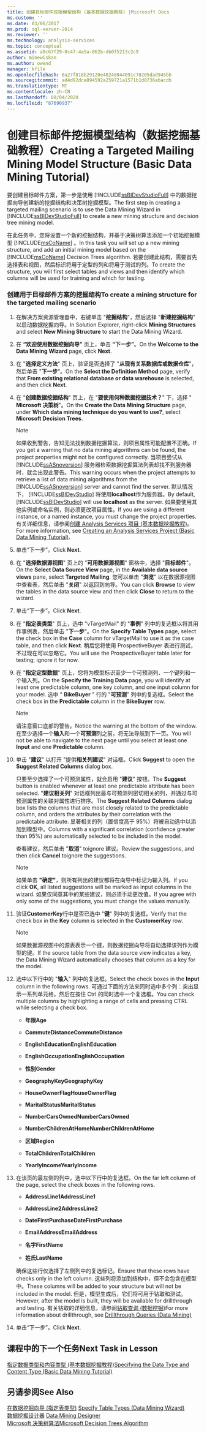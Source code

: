```yaml
---
title: 创建目标邮件挖掘模型结构 (基本数据挖掘教程) |Microsoft Docs
ms.custom: ''
ms.date: 03/06/2017
ms.prod: sql-server-2014
ms.reviewer: ''
ms.technology: analysis-services
ms.topic: conceptual
ms.assetid: a9c67f29-0c47-4a5a-862b-db0f5213c2c9
author: minewiskan
ms.author: owend
manager: kfile
ms.openlocfilehash: 6a27f818b29120e40248044091c78205dad945bb
ms.sourcegitcommit: ad4d92dce894592a259721a1571b1d8736abacdb
ms.translationtype: MT
ms.contentlocale: zh-CN
ms.lasthandoff: 08/04/2020
ms.locfileid: "87690937"
---
```

# <a name="creating-a-targeted-mailing-mining-model-structure-basic-data-mining-tutorial"></a><span data-ttu-id="e52ee-102">创建目标邮件挖掘模型结构（数据挖掘基础教程）</span><span class="sxs-lookup"><span data-stu-id="e52ee-102">Creating a Targeted Mailing Mining Model Structure (Basic Data Mining Tutorial)</span></span>
  <span data-ttu-id="e52ee-103">要创建目标邮件方案，第一步是使用 [!INCLUDE[ssBIDevStudioFull](../includes/ssbidevstudiofull-md.md)] 中的数据挖掘向导创建新的挖掘结构和决策树挖掘模型。</span><span class="sxs-lookup"><span data-stu-id="e52ee-103">The first step in creating a targeted mailing scenario is to use the Data Mining Wizard in [!INCLUDE[ssBIDevStudioFull](../includes/ssbidevstudiofull-md.md)] to create a new mining structure and decision tree mining model.</span></span>  
  
 <span data-ttu-id="e52ee-104">在此任务中，您将设置一个新的挖掘结构，并基于决策树算法添加一个初始挖掘模型 [!INCLUDE[msCoName](../includes/msconame-md.md)] 。</span><span class="sxs-lookup"><span data-stu-id="e52ee-104">In this task you will set up a new mining structure, and add an initial mining model based on the [!INCLUDE[msCoName](../includes/msconame-md.md)] Decision Trees algorithm.</span></span> <span data-ttu-id="e52ee-105">若要创建此结构，需要首先选择表和视图，然后标识将用于定型的列和将用于测试的列。</span><span class="sxs-lookup"><span data-stu-id="e52ee-105">To create the structure, you will first select tables and views and then identify which columns will be used for training and which for testing.</span></span>  
  
### <a name="to-create-a-mining-structure-for-the-targeted-mailing-scenario"></a><span data-ttu-id="e52ee-106">创建用于目标邮件方案的挖掘结构</span><span class="sxs-lookup"><span data-stu-id="e52ee-106">To create a mining structure for the targeted mailing scenario</span></span>  
  
1.  <span data-ttu-id="e52ee-107">在解决方案资源管理器中，右键单击 "**挖掘结构**"，然后选择 "**新建挖掘结构**" 以启动数据挖掘向导。</span><span class="sxs-lookup"><span data-stu-id="e52ee-107">In Solution Explorer, right-click **Mining Structures** and select **New Mining Structure** to start the Data Mining Wizard.</span></span>  
  
2.  <span data-ttu-id="e52ee-108">在 **“欢迎使用数据挖掘向导”** 页上，单击 **“下一步”**。</span><span class="sxs-lookup"><span data-stu-id="e52ee-108">On the **Welcome to the Data Mining Wizard** page, click **Next**.</span></span>  
  
3.  <span data-ttu-id="e52ee-109">在 "**选择定义方法**" 页上，验证是否选择了 "**从现有关系数据库或数据仓库**"，然后单击 "**下一步**"。</span><span class="sxs-lookup"><span data-stu-id="e52ee-109">On the **Select the Definition Method** page, verify that **From existing relational database or data warehouse** is selected, and then click **Next**.</span></span>  
  
4.  <span data-ttu-id="e52ee-110">在 "**创建数据挖掘结构**" 页上，在 "**要使用何种数据挖掘技术？**" 下，选择 " **Microsoft 决策树**"。</span><span class="sxs-lookup"><span data-stu-id="e52ee-110">On the **Create the Data Mining Structure** page, under **Which data mining technique do you want to use?**, select **Microsoft Decision Trees**.</span></span>  
  
    > [!NOTE]  
    >  <span data-ttu-id="e52ee-111">如果收到警告，告知无法找到数据挖掘算法，则项目属性可能配置不正确。</span><span class="sxs-lookup"><span data-stu-id="e52ee-111">If you get a warning that no data mining algorithms can be found, the project properties might not be configured correctly.</span></span> <span data-ttu-id="e52ee-112">当项目尝试从 [!INCLUDE[ssASnoversion](../includes/ssasnoversion-md.md)] 服务器检索数据挖掘算法列表却找不到服务器时，就会出现此警告。</span><span class="sxs-lookup"><span data-stu-id="e52ee-112">This warning occurs when the project attempts to retrieve a list of data mining algorithms from the [!INCLUDE[ssASnoversion](../includes/ssasnoversion-md.md)] server and cannot find the server.</span></span> <span data-ttu-id="e52ee-113">默认情况下， [!INCLUDE[ssBIDevStudio](../includes/ssbidevstudio-md.md)] 将使用**localhost**作为服务器。</span><span class="sxs-lookup"><span data-stu-id="e52ee-113">By default, [!INCLUDE[ssBIDevStudio](../includes/ssbidevstudio-md.md)] will use **localhost** as the server.</span></span> <span data-ttu-id="e52ee-114">如果要使用其他实例或命名实例，则必须更改项目属性。</span><span class="sxs-lookup"><span data-stu-id="e52ee-114">If you are using a different instance, or a named instance, you must change the project properties.</span></span> <span data-ttu-id="e52ee-115">有关详细信息，请参阅[创建 Analysis Services 项目 &#40;基本数据挖掘教程&#41;](../../2014/tutorials/creating-an-analysis-services-project-basic-data-mining-tutorial.md)。</span><span class="sxs-lookup"><span data-stu-id="e52ee-115">For more information, see [Creating an Analysis Services Project &#40;Basic Data Mining Tutorial&#41;](../../2014/tutorials/creating-an-analysis-services-project-basic-data-mining-tutorial.md).</span></span>  
  
5.  <span data-ttu-id="e52ee-116">单击“下一步”。</span><span class="sxs-lookup"><span data-stu-id="e52ee-116">Click **Next**.</span></span>  
  
6.  <span data-ttu-id="e52ee-117">在 "**选择数据源视图**" 页上的 "**可用数据源视图**" 窗格中，选择 "**目标邮件**"。</span><span class="sxs-lookup"><span data-stu-id="e52ee-117">On the **Select Data Source View** page, in the **Available data source views** pane, select **Targeted Mailing**.</span></span> <span data-ttu-id="e52ee-118">您可以单击 "**浏览**" 以在数据源视图中查看表，然后单击 "**关闭**" 以返回到向导。</span><span class="sxs-lookup"><span data-stu-id="e52ee-118">You can click **Browse** to view the tables in the data source view and then click **Close** to return to the wizard.</span></span>  
  
7.  <span data-ttu-id="e52ee-119">单击“下一步”。</span><span class="sxs-lookup"><span data-stu-id="e52ee-119">Click **Next**.</span></span>  
  
8.  <span data-ttu-id="e52ee-120">在 "**指定表类型**" 页上，选中 "vTargetMail" 的 "**事例**" 列中的复选框以将其用作事例表，然后单击 "**下一步**"。</span><span class="sxs-lookup"><span data-stu-id="e52ee-120">On the **Specify Table Types** page, select the check box in the **Case** column for vTargetMail to use it as the case table, and then click **Next**.</span></span> <span data-ttu-id="e52ee-121">稍后您将使用 ProspectiveBuyer 表进行测试，不过现在可以忽略它。</span><span class="sxs-lookup"><span data-stu-id="e52ee-121">You will use the ProspectiveBuyer table later for testing; ignore it for now.</span></span>  
  
9. <span data-ttu-id="e52ee-122">在 "**指定定型数据**" 页上，您将为模型标识至少一个可预测列、一个键列和一个输入列。</span><span class="sxs-lookup"><span data-stu-id="e52ee-122">On the **Specify the Training Data** page, you will identify at least one predictable column, one key column, and one input column for your model.</span></span> <span data-ttu-id="e52ee-123">选中 " **BikeBuyer** " 行的 "**可预测**" 列中的复选框。</span><span class="sxs-lookup"><span data-stu-id="e52ee-123">Select the check box in the **Predictable** column in the **BikeBuyer** row.</span></span>  
  
    > [!NOTE]  
    >  <span data-ttu-id="e52ee-124">请注意窗口底部的警告。</span><span class="sxs-lookup"><span data-stu-id="e52ee-124">Notice the warning at the bottom of the window.</span></span> <span data-ttu-id="e52ee-125">在至少选择一个**输入**和一个**可预测**列之前，将无法导航到下一页。</span><span class="sxs-lookup"><span data-stu-id="e52ee-125">You will not be able to navigate to the next page until you select at least one **Input** and one **Predictable** column.</span></span>  
  
10. <span data-ttu-id="e52ee-126">单击 "**建议**" 以打开 "提供**相关列建议**" 对话框。</span><span class="sxs-lookup"><span data-stu-id="e52ee-126">Click **Suggest** to open the **Suggest Related Columns** dialog box.</span></span>  
  
     <span data-ttu-id="e52ee-127">只要至少选择了一个可预测属性，就会启用 "**建议**" 按钮。</span><span class="sxs-lookup"><span data-stu-id="e52ee-127">The **Suggest** button is enabled whenever at least one predictable attribute has been selected.</span></span> <span data-ttu-id="e52ee-128">"**建议相关列**" 对话框列出最与可预测列密切相关的列，并通过与可预测属性的关联对属性进行排序。</span><span class="sxs-lookup"><span data-stu-id="e52ee-128">The **Suggest Related Columns** dialog box lists the columns that are most closely related to the predictable column, and orders the attributes by their correlation with the predictable attribute.</span></span> <span data-ttu-id="e52ee-129">显著相关的列（置信度高于 95%）将被自动选中以添加到模型中。</span><span class="sxs-lookup"><span data-stu-id="e52ee-129">Columns with a significant correlation (confidence greater than 95%) are automatically selected to be included in the model.</span></span>  
  
     <span data-ttu-id="e52ee-130">查看建议，然后单击 "**取消**" toignore 建议。</span><span class="sxs-lookup"><span data-stu-id="e52ee-130">Review the suggestions, and then click **Cancel** toignore the suggestions.</span></span>  
  
    > [!NOTE]  
    >  <span data-ttu-id="e52ee-131">如果单击 **"确定"**，则所有列出的建议都将在向导中标记为输入列。</span><span class="sxs-lookup"><span data-stu-id="e52ee-131">If you click **OK**, all listed suggestions will be marked as input columns in the wizard.</span></span> <span data-ttu-id="e52ee-132">如果仅同意其中的某些建议，则必须手动更改值。</span><span class="sxs-lookup"><span data-stu-id="e52ee-132">If you agree with only some of the suggestions, you must change the values manually.</span></span>  
  
11. <span data-ttu-id="e52ee-133">验证**CustomerKey**行中是否已选中 "**键**" 列中的复选框。</span><span class="sxs-lookup"><span data-stu-id="e52ee-133">Verify that the check box in the **Key** column is selected in the **CustomerKey** row.</span></span>  
  
    > [!NOTE]  
    >  <span data-ttu-id="e52ee-134">如果数据源视图中的源表表示一个键，则数据挖掘向导将自动选择该列作为模型的键。</span><span class="sxs-lookup"><span data-stu-id="e52ee-134">If the source table from the data source view indicates a key, the Data Mining Wizard automatically chooses that column as a key for the model.</span></span>  
  
12. <span data-ttu-id="e52ee-135">选中以下行中的 "**输入**" 列中的复选框。</span><span class="sxs-lookup"><span data-stu-id="e52ee-135">Select the check boxes in the **Input** column in the following rows.</span></span> <span data-ttu-id="e52ee-136">可通过下面的方法来同时选中多个列：突出显示一系列单元格，然后在按住 Ctrl 的同时选中一个复选框。</span><span class="sxs-lookup"><span data-stu-id="e52ee-136">You can check multiple columns by highlighting a range of cells and pressing CTRL while selecting a check box.</span></span>  
  
    -   <span data-ttu-id="e52ee-137">**年限**</span><span class="sxs-lookup"><span data-stu-id="e52ee-137">**Age**</span></span>  
  
    -   <span data-ttu-id="e52ee-138">**CommuteDistance**</span><span class="sxs-lookup"><span data-stu-id="e52ee-138">**CommuteDistance**</span></span>  
  
    -   <span data-ttu-id="e52ee-139">**EnglishEducation**</span><span class="sxs-lookup"><span data-stu-id="e52ee-139">**EnglishEducation**</span></span>  
  
    -   <span data-ttu-id="e52ee-140">**EnglishOccupation**</span><span class="sxs-lookup"><span data-stu-id="e52ee-140">**EnglishOccupation**</span></span>  
  
    -   <span data-ttu-id="e52ee-141">**性别**</span><span class="sxs-lookup"><span data-stu-id="e52ee-141">**Gender**</span></span>  
  
    -   <span data-ttu-id="e52ee-142">**GeographyKey**</span><span class="sxs-lookup"><span data-stu-id="e52ee-142">**GeographyKey**</span></span>  
  
    -   <span data-ttu-id="e52ee-143">**HouseOwnerFlag**</span><span class="sxs-lookup"><span data-stu-id="e52ee-143">**HouseOwnerFlag**</span></span>  
  
    -   <span data-ttu-id="e52ee-144">**MaritalStatus**</span><span class="sxs-lookup"><span data-stu-id="e52ee-144">**MaritalStatus**</span></span>  
  
    -   <span data-ttu-id="e52ee-145">**NumberCarsOwned**</span><span class="sxs-lookup"><span data-stu-id="e52ee-145">**NumberCarsOwned**</span></span>  
  
    -   <span data-ttu-id="e52ee-146">**NumberChildrenAtHome**</span><span class="sxs-lookup"><span data-stu-id="e52ee-146">**NumberChildrenAtHome**</span></span>  
  
    -   <span data-ttu-id="e52ee-147">**区域**</span><span class="sxs-lookup"><span data-stu-id="e52ee-147">**Region**</span></span>  
  
    -   <span data-ttu-id="e52ee-148">**TotalChildren**</span><span class="sxs-lookup"><span data-stu-id="e52ee-148">**TotalChildren**</span></span>  
  
    -   <span data-ttu-id="e52ee-149">**YearlyIncome**</span><span class="sxs-lookup"><span data-stu-id="e52ee-149">**YearlyIncome**</span></span>  
  
13. <span data-ttu-id="e52ee-150">在该页的最左侧的列中，选中以下行中的复选框。</span><span class="sxs-lookup"><span data-stu-id="e52ee-150">On the far left column of the page, select the check boxes in the following rows.</span></span>  
  
    -   <span data-ttu-id="e52ee-151">**AddressLine1**</span><span class="sxs-lookup"><span data-stu-id="e52ee-151">**AddressLine1**</span></span>  
  
    -   <span data-ttu-id="e52ee-152">**AddressLine2**</span><span class="sxs-lookup"><span data-stu-id="e52ee-152">**AddressLine2**</span></span>  
  
    -   <span data-ttu-id="e52ee-153">**DateFirstPurchase**</span><span class="sxs-lookup"><span data-stu-id="e52ee-153">**DateFirstPurchase**</span></span>  
  
    -   <span data-ttu-id="e52ee-154">**EmailAddress**</span><span class="sxs-lookup"><span data-stu-id="e52ee-154">**EmailAddress**</span></span>  
  
    -   <span data-ttu-id="e52ee-155">**名字**</span><span class="sxs-lookup"><span data-stu-id="e52ee-155">**FirstName**</span></span>  
  
    -   <span data-ttu-id="e52ee-156">**姓氏**</span><span class="sxs-lookup"><span data-stu-id="e52ee-156">**LastName**</span></span>  
  
     <span data-ttu-id="e52ee-157">确保这些行仅选择了左侧列中的复选标记。</span><span class="sxs-lookup"><span data-stu-id="e52ee-157">Ensure that these rows have checks only in the left column.</span></span> <span data-ttu-id="e52ee-158">这些列将添加到结构中，但不会包含在模型中。</span><span class="sxs-lookup"><span data-stu-id="e52ee-158">These columns will be added to your structure but will not be included in the model.</span></span> <span data-ttu-id="e52ee-159">但是，模型生成后，它们将可用于钻取和测试。</span><span class="sxs-lookup"><span data-stu-id="e52ee-159">However, after the model is built, they will be available for drillthrough and testing.</span></span> <span data-ttu-id="e52ee-160">有关钻取的详细信息，请参阅[钻取查询 &#40;数据挖掘&#41;](../../2014/analysis-services/data-mining/drillthrough-queries-data-mining.md)</span><span class="sxs-lookup"><span data-stu-id="e52ee-160">For more information about drillthrough, see [Drillthrough Queries &#40;Data Mining&#41;](../../2014/analysis-services/data-mining/drillthrough-queries-data-mining.md)</span></span>  
  
14. <span data-ttu-id="e52ee-161">单击“下一步”。</span><span class="sxs-lookup"><span data-stu-id="e52ee-161">Click **Next**.</span></span>  
  
## <a name="next-task-in-lesson"></a><span data-ttu-id="e52ee-162">课程中的下一个任务</span><span class="sxs-lookup"><span data-stu-id="e52ee-162">Next Task in Lesson</span></span>  
 [<span data-ttu-id="e52ee-163">指定数据类型和内容类型 &#40;基本数据挖掘教程&#41;</span><span class="sxs-lookup"><span data-stu-id="e52ee-163">Specifying the Data Type and Content Type &#40;Basic Data Mining Tutorial&#41;</span></span>](../../2014/tutorials/specifying-the-data-type-and-content-type-basic-data-mining-tutorial.md)  
  
## <a name="see-also"></a><span data-ttu-id="e52ee-164">另请参阅</span><span class="sxs-lookup"><span data-stu-id="e52ee-164">See Also</span></span>  
 <span data-ttu-id="e52ee-165">[在数据挖掘向导 &#40;指定表类型&#41;](../../2014/analysis-services/specify-table-types-data-mining-wizard.md) </span><span class="sxs-lookup"><span data-stu-id="e52ee-165">[Specify Table Types &#40;Data Mining Wizard&#41;](../../2014/analysis-services/specify-table-types-data-mining-wizard.md) </span></span>  
 <span data-ttu-id="e52ee-166">[数据挖掘设计器](../../2014/analysis-services/data-mining/data-mining-designer.md) </span><span class="sxs-lookup"><span data-stu-id="e52ee-166">[Data Mining Designer](../../2014/analysis-services/data-mining/data-mining-designer.md) </span></span>  
 [<span data-ttu-id="e52ee-167">Microsoft 决策树算法</span><span class="sxs-lookup"><span data-stu-id="e52ee-167">Microsoft Decision Trees Algorithm</span></span>](../../2014/analysis-services/data-mining/microsoft-decision-trees-algorithm.md)  
  
  
